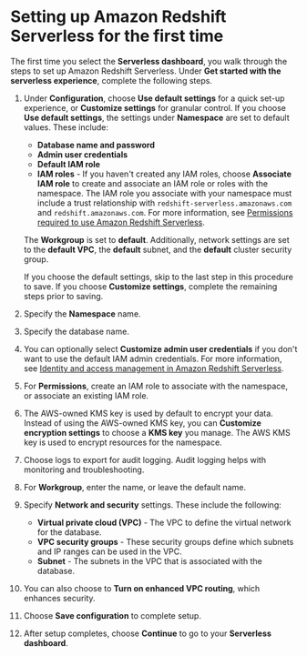 # Setting up Amazon Redshift Serverless for the first time<a name="serverless-console-getting-started"></a>

The first time you select the **Serverless dashboard**, you walk through the steps to set up Amazon Redshift Serverless\. Under **Get started with the serverless experience**, complete the following steps\.

1. Under **Configuration**, choose **Use default settings** for a quick set\-up experience, or **Customize settings** for granular control\. If you choose **Use default settings**, the settings under **Namespace** are set to default values\. These include:
   + **Database name and password**
   + **Admin user credentials**
   + **Default IAM role**
   + **IAM roles** \- If you haven't created any IAM roles, choose **Associate IAM role** to create and associate an IAM role or roles with the namespace\. The IAM role you associate with your namespace must include a trust relationship with `redshift-serverless.amazonaws.com` and `redshift.amazonaws.com`\. For more information, see [Permissions required to use Amazon Redshift Serverless](serverless-get-started.md#serverless-endpoint-iam-role)\.

   The **Workgroup** is set to **default**\. Additionally, network settings are set to the **default VPC**, the **default** subnet, and the **default** cluster security group\.

   If you choose the default settings, skip to the last step in this procedure to save\. If you choose **Customize settings**, complete the remaining steps prior to saving\.

1. Specify the **Namespace** name\. 

1. Specify the database name\.

1. You can optionally select **Customize admin user credentials** if you don't want to use the default IAM admin credentials\. For more information, see [Identity and access management in Amazon Redshift Serverless](serverless-security.md#serverless-iam)\.

1. For **Permissions**, create an IAM role to associate with the namespace, or associate an existing IAM role\.

1. The AWS\-owned KMS key is used by default to encrypt your data\. Instead of using the AWS\-owned KMS key, you can **Customize encryption settings** to choose a **KMS key** you manage\. The AWS KMS key is used to encrypt resources for the namespace\. 

1. Choose logs to export for audit logging\. Audit logging helps with monitoring and troubleshooting\.

1. For **Workgroup**, enter the name, or leave the default name\.

1. Specify **Network and security** settings\. These include the following:
   + **Virtual private cloud \(VPC\)** \- The VPC to define the virtual network for the database\.
   + **VPC security groups** \- These security groups define which subnets and IP ranges can be used in the VPC\.
   + **Subnet** \- The subnets in the VPC that is associated with the database\.

1. You can also choose to **Turn on enhanced VPC routing**, which enhances security\.

1. Choose **Save configuration** to complete setup\.

1. After setup completes, choose **Continue** to go to your **Serverless dashboard**\.